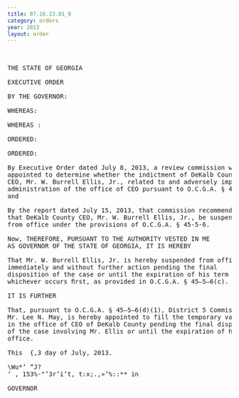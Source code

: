 ```yaml
---
title: 07.16.13.01_0
category: orders
year: 2013
layout: order
---
```


<pre> 

THE STATE OF GEORGIA

EXECUTIVE ORDER

BY THE GOVERNOR:

WHEREAS:

WHEREAS :

ORDERED:

ORDERED:

By Executive Order dated July 8, 2013, a review commission was
appointed to determine whether the indictment of DeKalb County
CEO, Mr. W. Burrell Ellis, Jr., related to and adversely impacts the
administration of the office of CEO pursuant to O.C.G.A. § 45-5-6;
and

By the report dated July 15, 2013, that commission recommended
that DeKalb County CEO, Mr. W. Burrell Ellis, Jr., be suspended
from office under the provisions of O.C.G.A. § 45-5-6.

Now, THEREFORE, PURSUANT TO THE AUTHORITY VESTED IN ME
AS GOVERNOR OF THE STATE OF GEORGIA, IT IS HEREBY

That Mr. W. Burrell Ellis, Jr. is hereby suspended from office
immediately and without further action pending the final
disposition of the case or until the expiration of his term of office,
whichever occurs ﬁrst, as provided in O.C.G.A. § 45—5—6(c).

IT IS FURTHER

That, pursuant to O.C.G.A. § 45—5—6(d)(1), District 5 Commissioner,
Mr. Lee N. May, is hereby appointed to fill the temporary vacancy
in the office of CEO of DeKalb County pending the final disposition
of the case involving Mr. Ellis or until the expiration of his term of
office.

This  {,3 day of July, 2013.

\Wu*‘ “J? 
‘ , 153%-"’3r’i’t, t:x;.,»’%::** in

GOVERNOR

</pre>
